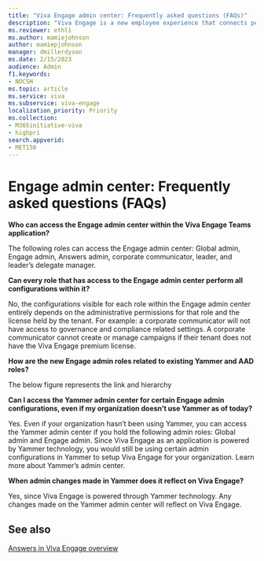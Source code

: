 ```yaml
---
title: "Viva Engage admin center: Frequently asked questions (FAQs)"
description: "Viva Engage is a new employee experience that connects people across the company—wherever and whenever they work—so that everyone is included and engaged."
ms.reviewer: ethli
ms.author: mamiejohnson
author: mamiepjohnson
manager: dmillerdyson
ms.date: 2/15/2023
audience: Admin
f1.keywords:
- NOCSH
ms.topic: article
ms.service: viva
ms.subservice: viva-engage
localization_priority: Priority
ms.collection:  
- M365initiative-viva
- highpri
search.appverid:
- MET150
---
```


# Engage admin center: Frequently asked questions (FAQs)

**Who can access the Engage admin center within the Viva Engage Teams application?**

The following roles can access the Engage admin center: Global admin, Engage admin, Answers admin, corporate communicator, leader, and leader’s delegate manager.  

**Can every role that has access to the Engage admin center perform all configurations within it?**

No, the configurations visible for each role within the Engage admin center entirely depends on the administrative permissions for that role and the license held by the tenant. For example: a corporate communicator will not have access to governance and compliance related settings. A corporate communicator cannot create or manage campaigns if their tenant does not have the Viva Engage premium license.  

**How are the new Engage admin roles related to existing Yammer and AAD roles?**

The below figure represents the link and hierarchy

**Can I access the Yammer admin center for certain Engage admin configurations, even if my organization doesn’t use Yammer as of today?**

Yes. Even if your organization hasn’t been using Yammer, you can access the Yammer admin center if you hold the following admin roles: Global admin and Engage admin. Since Viva Engage as an application is powered by Yammer technology, you would still be using certain admin configurations in Yammer to setup Viva Engage for your organization. Learn more about Yammer’s admin center.

**When admin changes made in Yammer does it reflect on Viva Engage?**

Yes, since Viva Engage is powered through Yammer technology. Any changes made on the Yammer admin center will reflect on Viva Engage.  

## See also 
[Answers in Viva Engage overview](https://support.microsoft.com/en-us/topic/getting-started-with-microsoft-viva-engage-729f9fce-3aa6-4478-888c-a1543918c284)
